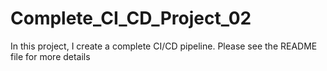 # Complete_CI_CD_Project_02
In this project, I create a complete CI/CD pipeline. Please see the README file for more details
